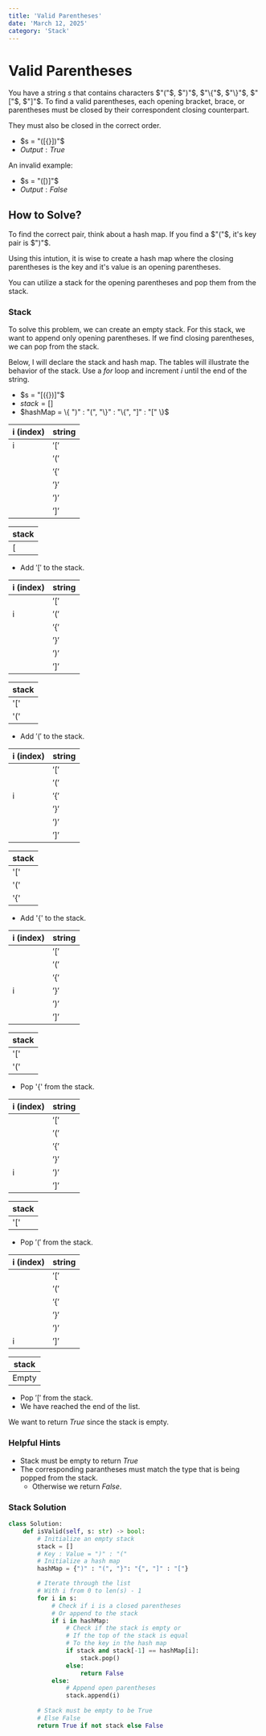 ```yaml
---
title: 'Valid Parentheses'
date: 'March 12, 2025'
category: 'Stack'
---
```


# Valid Parentheses

You have a string $s$ that contains characters $"("$, $")"$, $"\{"$, $"\}"$, $"["$, $"]"$. To find a valid parentheses, each opening bracket, brace, or parentheses must be closed by their correspondent closing counterpart.

They must also be closed in the correct order.

- $s = "([{}])"$
- $Output: True$

An invalid example:

- $s = "([)]"$
- $Output: False$

## How to Solve?

To find the correct pair, think about a hash map. If you find a $"("$, it's key pair is $")"$.

Using this intution, it is wise to create a hash map where the closing parentheses is the key and it's value is an opening parentheses. 

You can utilize a stack for the opening parentheses and pop them from the stack.

### Stack

To solve this problem, we can create an empty stack. For this stack, we want to append only opening parentheses. If we find closing parentheses, we can pop from the stack.

Below, I will declare the stack and hash map. The tables will illustrate the behavior of the stack. Use a $for$ loop and increment $i$ until the end of the string.

- $s = "[({})]"$
- $stack = []$
- $hashMap = \{ ")" : "(", "\}" : "\{", "]" : "[" \}$

|   i (index)   |   string
|   ---         |   ---
|   i           |   $'['$
|               |   $'('$
|               |   $'\{'$
|               |   $'\}'$
|               |   $')'$
|               |   $']'$

|   stack   |
|   ---     |
|   [       |

- Add $'['$ to the stack.

|   i (index)   |   string
|   ---         |   ---
|               |   $'['$
|   i           |   $'('$
|               |   $'\{'$
|               |   $'\}'$
|               |   $')'$
|               |   $']'$

|   stack   |
|   ---     |
|   '['     |
|   '('     |

- Add $'('$ to the stack.

|   i (index)   |   string
|   ---         |   ---
|               |   $'['$
|               |   $'('$
|   i           |   $'\{'$
|               |   $'\}'$
|               |   $')'$
|               |   $']'$

|   stack   |
|   ---     |
|   '['     |
|   '('     |
|   '{'     |

- Add '{' to the stack.

|   i (index)   |   string
|   ---         |   ---
|               |   $'['$
|               |   $'('$
|               |   $'\{'$
|   i           |   $'\}'$
|               |   $')'$
|               |   $']'$

|   stack   |
|   ---     |
|   '['     |
|   '('     |

- Pop '{' from the stack.

|   i (index)   |   string
|   ---         |   ---
|               |   $'['$
|               |   $'('$
|               |   $'\{'$
|               |   $'\}'$
|   i           |   $')'$
|               |   $']'$

|   stack   |
|   ---     |
|   '['     |

- Pop $'('$ from the stack.

|   i (index)   |   string
|   ---         |   ---
|               |   $'['$
|               |   $'('$
|               |   $'\{'$
|               |   $'\}'$
|               |   $')'$
|   i           |   $']'$

|   stack   |
|   ---     |
|   Empty   |

- Pop $'['$ from the stack.
- We have reached the end of the list.

We want to return $True$ since the stack is empty.

### Helpful Hints

- Stack must be empty to return $True$
- The corresponding parantheses must match the type that is being popped from the stack.
    - Otherwise we return $False$.

### Stack Solution

```python
class Solution:
    def isValid(self, s: str) -> bool:
        # Initialize an empty stack
        stack = []
        # Key : Value = ")" : "("
        # Initialize a hash map
        hashMap = {")" : "(", "}": "{", "]" : "["}

        # Iterate through the list
        # With i from 0 to len(s) - 1
        for i in s:
            # Check if i is a closed parentheses 
            # Or append to the stack
            if i in hashMap:
                # Check if the stack is empty or 
                # If the top of the stack is equal
                # To the key in the hash map
                if stack and stack[-1] == hashMap[i]:
                    stack.pop()
                else:
                    return False
            else:
                # Append open parentheses
                stack.append(i)
        
        # Stack must be empty to be True
        # Else False
        return True if not stack else False